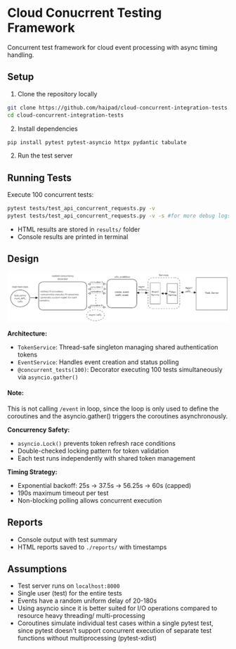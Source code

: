 # Cloud Conucrrent Testing Framework

Concurrent test framework for cloud event processing with async timing handling.

## Setup

1. Clone the repository locally
```bash
git clone https://github.com/haipad/cloud-concurrent-integration-tests.git
cd cloud-concurrent-integration-tests
```
2. Install dependencies
```bash
pip install pytest pytest-asyncio httpx pydantic tabulate
```
2. Run the test server

## Running Tests

Execute 100 concurrent tests:
```bash
pytest tests/test_api_concurrent_requests.py -v
pytest tests/test_api_concurrent_requests.py -v -s #for more debug logs
```
* HTML results are stored in ```results/``` folder
* Console results are printed in terminal

## Design

![alt text](image.png)

**Architecture:**
- `TokenService`: Thread-safe singleton managing shared authentication tokens
- `EventService`: Handles event creation and status polling  
- `@concurrent_tests(100)`: Decorator executing 100 tests simultaneously via `asyncio.gather()`

#### Note: #### 
This is not calling ```/event``` in loop, since the loop is only used to define the coroutines and the asyncio.gather() triggers the coroutines asynchronously.

**Concurrency Safety:**
- `asyncio.Lock()` prevents token refresh race conditions
- Double-checked locking pattern for token validation
- Each test runs independently with shared token management

**Timing Strategy:**
- Exponential backoff: 25s → 37.5s → 56.25s → 60s (capped)
- 190s maximum timeout per test
- Non-blocking polling allows concurrent execution

## Reports

- Console output with test summary
- HTML reports saved to `./reports/` with timestamps

## Assumptions

- Test server runs on `localhost:8000`
- Single user (test) for the entire tests
- Events have a random uniform delay of 20-180s
- Using asyncio since it is better suited for I/O operations compared to resource heavy threading/ multi-processing
-  Coroutines simulate individual test cases within a single pytest test, 
  since pytest doesn't support concurrent execution of separate test 
  functions without multiprocessing (pytest-xdist)
